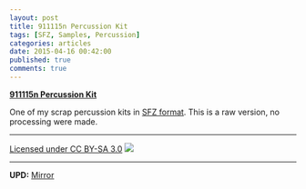 ```yaml
---
layout: post
title: 911115n Percussion Kit
tags: [SFZ, Samples, Percussion]
categories: articles
date: 2015-04-16 00:42:00
published: true
comments: true
---
```

[**911115n Percussion Kit**](https://github.com/Omega9/Midi0-Toys/tree/master/911115n%20Percussion%20Kit)

One of my scrap percussion kits in [SFZ format](http://sfzformat.com/).
This is a raw version, no processing were made.

-----
[Licensed under CC BY-SA 3.0](http://creativecommons.org/licenses/by-sa/3.0/)
![](http://licensebuttons.net/l/by-sa/3.0/88x31.png)

-----
**UPD:**
[Mirror](https://musical-artifacts.com/artifacts/99)
